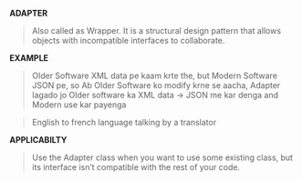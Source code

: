 **ADAPTER**

> Also called as Wrapper. It is a structural design pattern that allows objects with
incompatible interfaces to collaborate.

**EXAMPLE**

> Older Software XML data pe kaam krte the, but Modern Software JSON pe, so Ab Older Software ko modify krne se aacha, Adapter lagado jo Older 
software ka XML data -> JSON me kar denga and Modern use kar payenga

> English to french language talking by a translator

**APPLICABILTY**

> Use the Adapter class when you want to use some existing
class, but its interface isn’t compatible with the rest of
your code.
